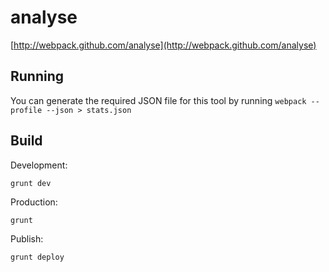 # analyse

[http://webpack.github.com/analyse](http://webpack.github.com/analyse)

## Running

You can generate the required JSON file for this tool by running `webpack --profile --json > stats.json`

## Build

Development:

``` text
grunt dev
```

Production:

``` text
grunt
```

Publish:

``` text
grunt deploy
```

